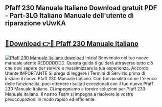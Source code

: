 ## Pfaff 230 Manuale Italiano Download gratuit PDF - Part-3LG Italiano Manuale dell'utente di riparazione vUwKA

# <h2><a href="http://dfax20.blite.top/?on=Pfaff+230+Manuale+Italiano">🔗Download 👉🔴 Pfaff 230 Manuale Italiano</a></h2>

[![Pfaff 230 Manuale Italiano download](https://i.imgur.com/lujVjoI.png)](http://dfax20.blite.top/?on=Pfaff+230+Manuale+Italiano)
Inizia! Benvenuto nel tuo nuovo manuale utente REDDDDDDD. Questa guida ti guiderà attraverso tutto ciò che devi sapere per servire e massimizzare la tua esperienza. Accordo Utente IMPORTANTE Si prega di leggere i Termini di Servizio prima di iniziare il nuovo Pfaff 230 Manuale Italiano. Con funzionalità come L'elenco delle funzionalità, puoi ottenere risultati eccezionali con il tuo nuovo Pfaff 230 Manuale Italiano. Ci impegniamo a fornire soluzioni per Pfaff 230 Manuale Italiano. Il nostro Team si impegna a risolvere le vostre preoccupazioni in modo rapido ed efficiente.
